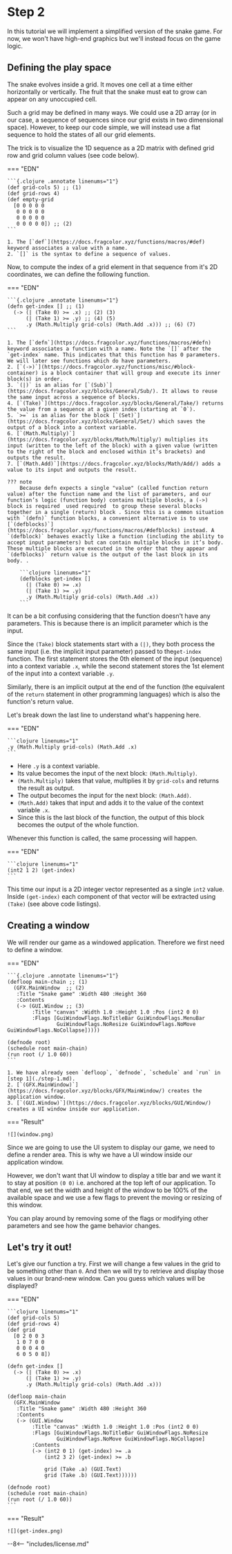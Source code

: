 # Step 2

In this tutorial we will implement a simplified version of the snake game. For now, we won't have high-end graphics but we'll instead focus on the game logic.

## Defining the play space

The snake evolves inside a grid. It moves one cell at a time either horizontally or vertically. The fruit that the snake must eat to grow can appear on any unoccupied cell.

Such a grid may be defined in many ways. We could use a 2D array (or in our case, a sequence of sequences since our grid exists in two dimensional space). However, to keep our code simple, we will instead use a flat sequence to hold the states of all our grid elements.

The trick is to visualize the 1D sequence as a 2D matrix with defined grid row and grid column values (see code below).

=== "EDN"

    ```{.clojure .annotate linenums="1"}
    (def grid-cols 5) ;; (1)
    (def grid-rows 4)
    (def empty-grid
      [0 0 0 0 0
       0 0 0 0 0
       0 0 0 0 0
       0 0 0 0 0]) ;; (2)
    ```

    1. The [`def`](https://docs.fragcolor.xyz/functions/macros/#def) keyword associates a value with a name.
    2. `[]` is the syntax to define a sequence of values.

Now, to compute the index of a grid element in that sequence from it's 2D coordinates, we can define the following function.

=== "EDN"

    ```{.clojure .annotate linenums="1"}
    (defn get-index [] ;; (1)
      (-> (| (Take 0) >= .x) ;; (2) (3)
          (| (Take 1) >= .y) ;; (4) (5)
          .y (Math.Multiply grid-cols) (Math.Add .x))) ;; (6) (7)
    ```

    1. The [`defn`](https://docs.fragcolor.xyz/functions/macros/#defn) keyword associates a function with a name. Note the `[]` after the `get-index` name. This indicates that this function has 0 parameters. We will later see functions which do have parameters.
    2. [`(->)`](https://docs.fragcolor.xyz/functions/misc/#block-container) is a block container that will group and execute its inner block(s) in order.
    3. `(|)` is an alias for [`(Sub)`](https://docs.fragcolor.xyz/blocks/General/Sub/). It allows to reuse the same input across a sequence of blocks.
    4. [`(Take)`](https://docs.fragcolor.xyz/blocks/General/Take/) returns the value from a sequence at a given index (starting at `0`).
    5. `>=` is an alias for the block [`(Set)`](https://docs.fragcolor.xyz/blocks/General/Set/) which saves the output of a block into a context variable.
    6. [`(Math.Multiply)`](https://docs.fragcolor.xyz/blocks/Math/Multiply/) multiplies its input (written to the left of the block) with a given value (written to the right of the block and enclosed within it’s brackets) and outputs the result.
    7. [`(Math.Add)`](https://docs.fragcolor.xyz/blocks/Math/Add/) adds a value to its input and outputs the result.
        
    ??? note
        Because defn expects a single "value" (called function return value) after the function name and the list of parameters, and our function’s logic (function body) contains multiple blocks, a (->) block is required  used required  to group these several blocks together in a single (return) block . Since this is a common situation with `(defn)` function blocks, a convenient alternative is to use  [`(defblocks)`](https://docs.fragcolor.xyz/functions/macros/#defblocks) instead. A `(defblock)` behaves exactly like a function (including the ability to accept input parameters) but can contain multiple blocks in it’s body. These multiple blocks are executed in the order that they appear and `(defblocks)` return value is the output of the last block in its body. .

        ```clojure linenums="1"
        (defblocks get-index []
          (| (Take 0) >= .x)
          (| (Take 1) >= .y)
          .y (Math.Multiply grid-cols) (Math.Add .x))
        ```

It can be a bit confusing considering that the function doesn't have any parameters. This is because there is an implicit parameter which is the input. 

Since the `(Take)` block statements start with a `(|)`, they both process the same input (i.e. the implicit input parameter)  passed to the`get-index` function. The first statement stores the 0th element of the input (sequence) into a context variable `.x`, while the second statement stores the 1st element of the input into a context variable `.y`.

Similarly, there is an implicit output at the end of the function (the equivalent of the `return` statement in other programming languages) which is also the function's return value.

Let's break down the last line to understand what's happening here.

=== "EDN"

    ```clojure linenums="1"
    .y (Math.Multiply grid-cols) (Math.Add .x)
    ```

- Here `.y` is a context variable.
- Its value becomes the input of the next block: `(Math.Multiply)`.
- `(Math.Multiply)` takes that value, multiplies it by `grid-cols` and returns the result as output.
- The output becomes the input for the next block: `(Math.Add)`.
- `(Math.Add)` takes that input and adds it to the value of the context variable `.x`.
- Since this is the last block of the function, the output of this block becomes the output of the whole function.

Whenever this function is called, the same processing will happen.

=== "EDN"

    ```clojure linenums="1"
    (int2 1 2) (get-index)
    ```

This time our input is a 2D integer vector represented as a single `int2` value. Inside `(get-index)` each component of that vector will be extracted using `(Take)` (see above code listings).

## Creating a window

We will render our game as a windowed application. Therefore we first need to define a window.

=== "EDN"

    ```{.clojure .annotate linenums="1"}
    (defloop main-chain ;; (1)
      (GFX.MainWindow  ;; (2)
       :Title "Snake game" :Width 480 :Height 360
       :Contents
       (-> (GUI.Window ;; (3)
            :Title "canvas" :Width 1.0 :Height 1.0 :Pos (int2 0 0)
            :Flags [GuiWindowFlags.NoTitleBar GuiWindowFlags.MenuBar
                    GuiWindowFlags.NoResize GuiWindowFlags.NoMove GuiWindowFlags.NoCollapse]))))

    (defnode root)
    (schedule root main-chain)
    (run root (/ 1.0 60))
    ```

    1. We have already seen `defloop`, `defnode`, `schedule` and `run` in [step 1](./step-1.md).
    2. [`(GFX.MainWindow)`](https://docs.fragcolor.xyz/blocks/GFX/MainWindow/) creates the application window.
    3. [`(GUI.Window)`](https://docs.fragcolor.xyz/blocks/GUI/Window/) creates a UI window inside our application.

=== "Result"

    ![](window.png)

Since we are going to use the UI system to display our game, we need to define a render area. This is why we have a UI window inside our application window.

However, we don't want that UI window to display a title bar and we want it to stay at position `(0 0)` i.e. anchored at the top left of our application. To that end, we set the width and height of the window to be 100% of the available space and we use a few flags to prevent the moving or resizing of this window.

You can play around by removing some of the flags or modifying other parameters and see how the game behavior changes.

## Let's try it out!

Let's give our function a try. First we will change a few values in the grid to be something other than `0`. And then we will try to retrieve and display those values in our brand-new window. Can you guess which values will be displayed?

=== "EDN"

    ```clojure linenums="1"
    (def grid-cols 5)
    (def grid-rows 4)
    (def grid
      [0 2 0 0 3
       1 0 7 0 0
       0 0 0 4 0
       6 0 5 0 8])

    (defn get-index []
      (-> (| (Take 0) >= .x)
          (| (Take 1) >= .y)
          .y (Math.Multiply grid-cols) (Math.Add .x)))

    (defloop main-chain
      (GFX.MainWindow
       :Title "Snake game" :Width 480 :Height 360
       :Contents
       (-> (GUI.Window
            :Title "canvas" :Width 1.0 :Height 1.0 :Pos (int2 0 0)
            :Flags [GuiWindowFlags.NoTitleBar GuiWindowFlags.NoResize
                    GuiWindowFlags.NoMove GuiWindowFlags.NoCollapse]
            :Contents
            (-> (int2 0 1) (get-index) >= .a
                (int2 3 2) (get-index) >= .b

                grid (Take .a) (GUI.Text)
                grid (Take .b) (GUI.Text))))))

    (defnode root)
    (schedule root main-chain)
    (run root (/ 1.0 60))
    ```

=== "Result"

    ![](get-index.png)

--8<-- "includes/license.md"
